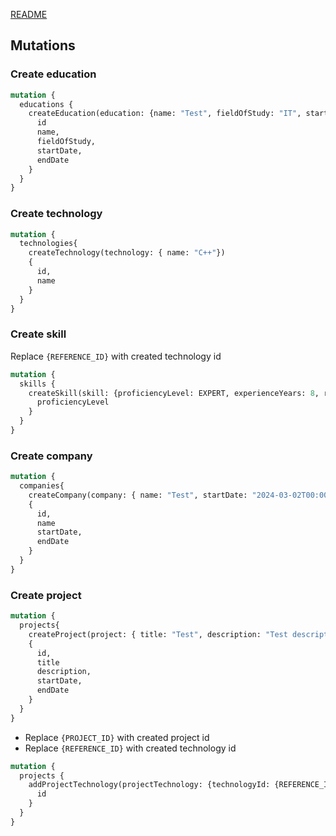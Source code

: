 [README](../README.md)
## Mutations


### Create education
```graphql
mutation {
  educations {
    createEducation(education: {name: "Test", fieldOfStudy: "IT", startDate: "2014-09-01T00:00:00Z", endDate: "2016-09-01T00:00:00Z"}) {
      id
      name,
      fieldOfStudy,
      startDate,
      endDate
    }
  }
}
```
### Create technology
```graphql
mutation {
  technologies{
    createTechnology(technology: { name: "C++"})
    {
      id,
      name
    }
  }
}
```


### Create skill
Replace `{REFERENCE_ID}` with created technology id

```graphql
mutation {
  skills {
    createSkill(skill: {proficiencyLevel: EXPERT, experienceYears: 8, referenceId: {REFERENCE_ID}, referenceType: TECHNOLOGY}) {
      proficiencyLevel
    }
  }
}
```
### Create company

```graphql
mutation {
  companies{
    createCompany(company: { name: "Test", startDate: "2024-03-02T00:00:00+00:00"})
    {
      id,
      name
      startDate,
      endDate
    }
  }
}
```

### Create project
```graphql
mutation {
  projects{
    createProject(project: { title: "Test", description: "Test description", startDate: "2024-03-02T00:00:00+00:00"})
    {
      id,
      title
      description,
      startDate,
      endDate
    }
  }
}
```
- Replace `{PROJECT_ID}` with created project id
- Replace `{REFERENCE_ID}` with created technology id
```graphql
mutation {
  projects {
    addProjectTechnology(projectTechnology: {technologyId: {REFERENCE_ID}, projectId: {PROJECT_ID}}) {
      id
    }
  }
}
```